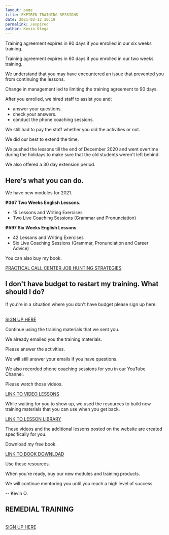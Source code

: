 ```yaml
--- 
layout: page
title: EXPIRED TRAINING SESSIONS
date: 2021-02-12 10:19
permalink: /expired 
author: Kevin Olega 
--- 
```

Training agreement expires in 90 days if you enrolled in our six weeks training.

Training agreement expires in 60 days if you enrolled in our two weeks training.

We understand that you may have encountered an issue that prevented you from continuing the lessons.

Change in management led to limiting the training agreement to 90 days.

After you enrolled, we hired staff to assist you and:

- answer your questions.
- check your answers.
- conduct the phone coaching sessions.

We still had to pay the staff whether you did the activities or not.

We did our best to extend the time.

We pushed the lessons till the end of December 2020 and went overtime during the holidays to make sure that the old students weren't left behind.

We also offered a 30 day extension period.

## Here's what you can do.

We have new modules for 2021.

**₱367 Two Weeks English Lessons**.

- 15 Lessons and Writing Exercises
- Two Live Coaching Sessions (Grammar and Pronunciation)

**₱597 Six Weeks English Lessons**.

- 42 Lessons and Writing Exercises
- Six Live Coaching Sessions (Grammar, Pronunciation and Career Advice)

You can also buy my book.

[PRACTICAL CALL CENTER JOB HUNTING STRATEGIES](https://callcentertrainingtips.com/shy-book).

## I don't have budget to restart my training. What should I do?

If you're in a situation where you don't have budget please sign up here. 

<br>
<a href="https://sendfox.com/lp/m82dqr" class="button focus">SIGN UP HERE</a>
<br>

Continue using the training materials that we sent you.

We already emailed you the training materials.

Please answer the activities.

We will still answer your emails if you have questions.

We also recorded phone coaching sessions for you in our YouTube Channel.

Please watch those videos.

[LINK TO VIDEO LESSONS](https://callcentertrainingtips.com/videos)

While waiting for you to show up, we used the resources to build new training materials that you can use when you get back.

[LINK TO LESSON LIBRARY](https://callcentertrainingtips.com)

These videos and the additional lessons posted on the website are created specifically for you.

Download my free book.

[LINK TO BOOK DOWNLOAD](https://callcentertrainingtips.com/sbb-book/)

Use these resources.

When you're ready, buy our new modules and training products.

We will continue mentoring you until you reach a high level of success.

-- Kevin O.

## REMEDIAL TRAINING

<br>
<a href="https://sendfox.com/lp/m82dqr" class="button focus">SIGN UP HERE</a>
<br>
